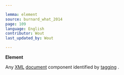```yaml
---

lemma: element
source: burnard_what_2014
page: 109
language: English
contributor: Wout
last_updated_by: Wout

---
```


**Element**

Any [XML](XML.html) [document](document.html) component identified by [tagging](tag.html) .
